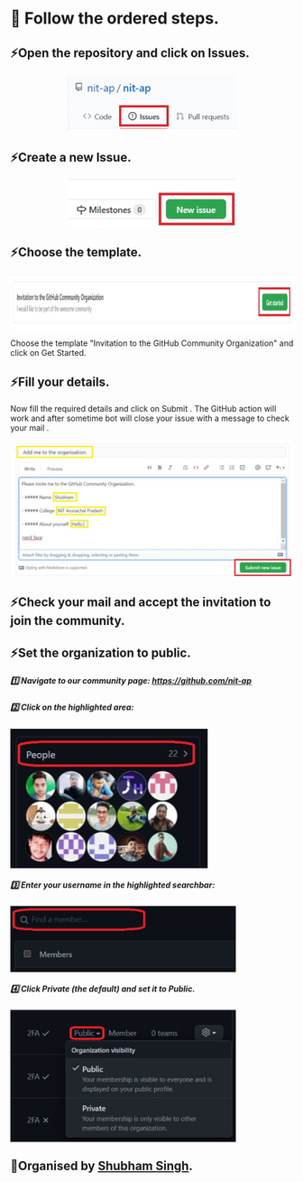 # 🚩 Follow the ordered steps.

## ⚡Open the repository and click on Issues.
<p align="center">
  <img align="center" width="300" src="join/Issues.jpg" />
</p>







## ⚡Create a new Issue.
<p align="center">
  <img align="center" width="300" src="join/newissues.jpg" />
</p>







## ⚡Choose the template.
<img align="center" height="100"  src="join/getstarted.jpg" />

Choose the template "Invitation to the GitHub Community Organization" and click on Get Started.

## ⚡Fill your details.
Now fill the required details and click on Submit . 
The GitHub action will work and after sometime bot will close your issue with a message to check your mail .

<p align="center">
  <img align="center" width="500" src="join/submit.jpg" />
</p>








## ⚡Check your mail and accept the invitation to join the community.


## ⚡Set the organization to public.

  ##### 1️⃣ Navigate to our community page: https://github.com/nit-ap
  ##### 2️⃣ Click on the highlighted area:<p align="left">
  <img align="center" width="350" src="join/People.jpg" />
</p>
  
  
  
  
  ##### 3️⃣ Enter your username in the highlighted searchbar:<p align="center">
  <img align="center" width="400" src="join/find.jpg" />
</p>



  ##### 4️⃣ Click Private (the default) and set it to Public.<p align="center">
  <img align="center" width="400" src="join/public.jpg" />
</p>
















## 👋Organised by [Shubham Singh](https://github.com/suubh).
